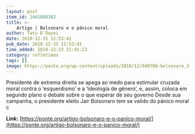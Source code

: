 ```yaml
---
layout: post
item_id: 2441098382
title: >-
    Artigo | Bolsonaro e o pânico moral
author: Tatu D'Oquei
date: 2018-12-31 12:53:41
pub_date: 2018-12-31 12:53:41
time_added: 2019-12-23 21:41:23
category: refletimos
tags: []
image: https://ponte.org/wp-content/uploads/2018/12/940768-bolsonaro_3.jpg
---
```


Presidente de extrema direita se apega ao medo para estimular cruzada moral contra o ‘esquerdismo’ e a ‘ideologia de gênero’, e, assim, coloca em segundo plano o debate sobre o que esperar de seu governo Desde sua campanha, o presidente eleito Jair Bolsonaro tem se valido do pânico moral c

**Link:** [https://ponte.org/artigo-bolsonaro-e-o-panico-moral/](https://ponte.org/artigo-bolsonaro-e-o-panico-moral/)

